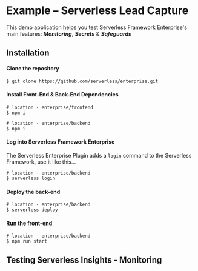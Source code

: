 # Example – Serverless Lead Capture

This demo application helps you test Serverless Framework Enterprise's main features: ***Monitoring***, ***Secrets*** & ***Safeguards***

## Installation

#### Clone the repository

```shell
$ git clone https://github.com/serverless/enterprise.git
```

#### Install Front-End & Back-End Dependencies

```shell
# location - enterprise/frontend
$ npm i
```

```shell
# location - enterprise/backend
$ npm i
```

#### Log into Serverless Framework Enterprise

The Serverless Enterprise Plugin adds a `login` command to the Serverless Framework, use it like this...

```shell
# location - enterprise/backend
$ serverless login
```

#### Deploy the back-end

```shell
# location - enterprise/backend
$ serverless deploy
```

#### Run the front-end

```shell
# location - enterprise/backend
$ npm run start
```

## Testing Serverless Insights - Monitoring

